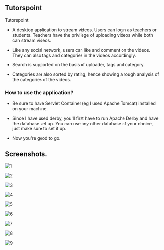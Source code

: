 ## Tutorspoint

Tutorspoint

* A desktop application to stream videos. Users can login as teachers or students. Teachers have the privilege of uploading videos while both can stream videos.

* Like any social network, users can like and comment on the videos. They can also tags and categories in the videos accordingly. 

* Search is supported on the basis of uploader, tags and category.

* Categories are also sorted by rating, hence showing a rough analysis of the categories of the videos.

### How to use the application?

* Be sure to have Servlet Container (eg I used Apache Tomcat) installed on your machine. 

* Since I have used derby, you'll first have to run Apache Derby and have the database set up. You can use any other database of your choice, just make sure to set it up.

* Now you're good to go.

## Screenshots.

![1](https://i.imgur.com/j3qewjD.jpg)

![2](https://i.imgur.com/ZnK5EHM.jpg)

![3](https://i.imgur.com/CTizqx5.jpg)

![4](https://i.imgur.com/KiwiHvW.jpg)

![5](https://i.imgur.com/HBXMeei.jpg)

![6](https://i.imgur.com/kyMVEbx.jpg)

![7](https://i.imgur.com/dYMi9BD.jpg)

![8](https://i.imgur.com/Xp3PqMk.jpg)

![9](https://i.imgur.com/OWfJyIo.jpg)


